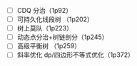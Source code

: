 - [ ] CDQ 分治（1p92）
- [ ] 可持久化线段树 （1p202）
- [ ] 树上莫队（1p223）
- [ ] 动态点分治+树链剖分（1p245）
- [ ] 高级平衡树 （1p259）
- [ ] 斜率优化 dp/四边形不等式优化（1p372）